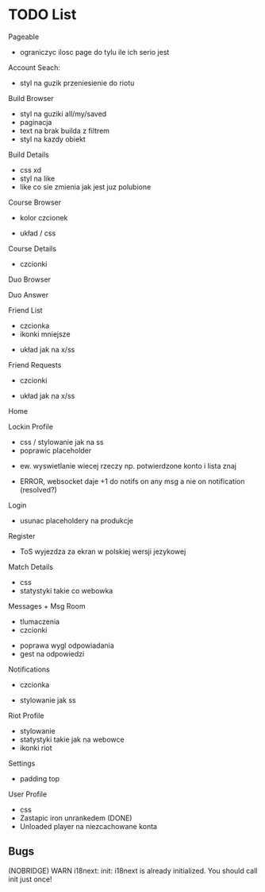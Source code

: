 # TODO List

Pageable

- ograniczyc ilosc page do tylu ile ich serio jest

Account Seach:

- styl na guzik przeniesienie do riotu

Build Browser

- styl na guziki all/my/saved
- paginacja
- text na brak builda z filtrem
- styl na kazdy obiekt

Build Details

- css xd
- styl na like
- like co sie zmienia jak jest juz polubione

Course Browser

- kolor czcionek

* układ / css

Course Details

- czcionki

Duo Browser

Duo Answer

Friend List

- czcionka
- ikonki mniejsze

* układ jak na x/ss

Friend Requests

- czcionki

* układ jak na x/ss

Home

Lockin Profile

- css / stylowanie jak na ss
- poprawic placeholder

* ew. wyswietlanie wiecej rzeczy np. potwierdzone konto i lista znaj

- ERROR, websocket daje +1 do notifs on any msg a nie on notification (resolved?)

Login

- usunac placeholdery na produkcje

Register

- ToS wyjezdza za ekran w polskiej wersji jezykowej

Match Details

- css
- statystyki takie co webowka

Messages + Msg Room

- tlumaczenia
- czcionki

* poprawa wygl odpowiadania
* gest na odpowiedzi

Notifications

- czcionka

* stylowanie jak ss

Riot Profile

- stylowanie
- statystyki takie jak na webowce
- ikonki riot

Settings

- padding top

User Profile

- css
- Zastapic iron unrankedem (DONE)
- Unloaded player na niezcachowane konta

## Bugs

(NOBRIDGE) WARN i18next: init: i18next is already initialized. You should call init just once!
